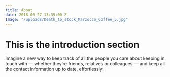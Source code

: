 ```yaml
---
title: About
date: 2018-06-27 13:35:00 Z
Image: "/uploads/Death_to_stock_Marzocco_Coffee_5.jpg"
---
```


# This is the introduction section
Imagine a new way to keep track of all the people you care about keeping in touch with — whether they’re friends, relatives or colleagues — and keep all the contact information up to date, effortlessly.